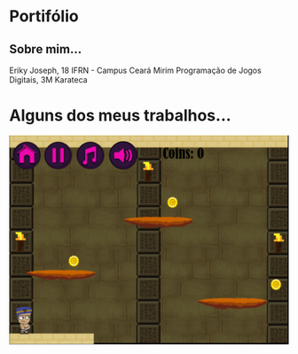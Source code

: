 # Portifólio

## Sobre mim...
Eriky Joseph, 18
IFRN - Campus Ceará Mirim
Programação de Jogos Digitais, 3M 
Karateca 

# Alguns dos meus trabalhos... 

![imagem](image.png)
